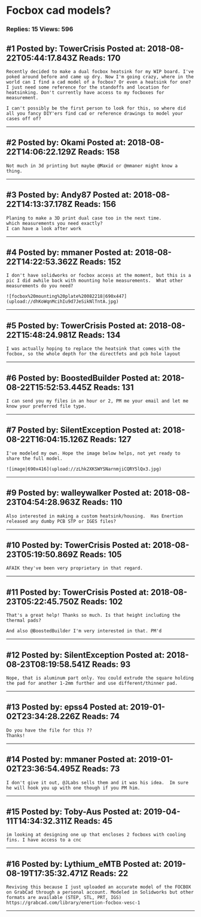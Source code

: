 # Focbox cad models?

### Replies: 15 Views: 596

## \#1 Posted by: TowerCrisis Posted at: 2018-08-22T05:44:17.843Z Reads: 170

```
Recently decided to make a dual focbox heatsink for my WIP board. I've poked around before and came up dry. Now I'm going crazy, where in the world can I find a cad model of a focbox? Or even a heatsink for one? I just need some reference for the standoffs and location for heatsinking. Don't currently have access to my focboxes for measurement.

I can't possibly be the first person to look for this, so where did all you fancy DIY'ers find cad or reference drawings to model your cases off of?
```

---
## \#2 Posted by: Okami Posted at: 2018-08-22T14:06:22.129Z Reads: 158

```
Not much in 3d printing but maybe @Maxid or @mmaner might know a thing.
```

---
## \#3 Posted by: Andy87 Posted at: 2018-08-22T14:13:37.178Z Reads: 156

```
Planing to make a 3D print dual case too in the next time.
which measurements you need exactly?
I can have a look after work
```

---
## \#4 Posted by: mmaner Posted at: 2018-08-22T14:22:53.362Z Reads: 152

```
I don't have solidworks or focbox access at the moment, but this is a pic I did awhile back with mounting hole measurements.  What other measurements do you need?

![focbox%20mounting%20plate%20082218|690x447](upload://dhKoWqnMcihIu9d7JeSikNlTntA.jpg)
```

---
## \#5 Posted by: TowerCrisis Posted at: 2018-08-22T15:48:24.981Z Reads: 134

```
I was actually hoping to replace the heatsink that comes with the focbox, so the whole depth for the directfets and pcb hole layout
```

---
## \#6 Posted by: BoostedBuilder Posted at: 2018-08-22T15:52:53.445Z Reads: 131

```
I can send you my files in an hour or 2, PM me your email and let me know your preferred file type.
```

---
## \#7 Posted by: SilentException Posted at: 2018-08-22T16:04:15.126Z Reads: 127

```
I've modeled my own. Hope the image below helps, not yet ready to share the full model.

![image|690x416](upload://zLhk2XKSWYSNarnmjiCQRY5lQx3.jpg)
```

---
## \#9 Posted by: walleywalker Posted at: 2018-08-23T04:54:28.963Z Reads: 110

```
Also interested in making a custom heatsink/housing.  Has Enertion released any dumby PCB STP or IGES files?
```

---
## \#10 Posted by: TowerCrisis Posted at: 2018-08-23T05:19:50.869Z Reads: 105

```
AFAIK they've been very proprietary in that regard.
```

---
## \#11 Posted by: TowerCrisis Posted at: 2018-08-23T05:22:45.750Z Reads: 102

```
That's a great help! Thanks so much. Is that height including the thermal pads?

And also @BoostedBuilder I'm very interested in that. PM'd
```

---
## \#12 Posted by: SilentException Posted at: 2018-08-23T08:19:58.541Z Reads: 93

```
Nope, that is aluminum part only. You could extrude the square holding the pad for another 1-2mm further and use different/thinner pad.
```

---
## \#13 Posted by: epss4 Posted at: 2019-01-02T23:34:28.226Z Reads: 74

```
Do you have the file for this ??
Thanks!
```

---
## \#14 Posted by: mmaner Posted at: 2019-01-02T23:36:54.495Z Reads: 73

```
I don't give it out, @JLabs sells them and it was his idea.  Im sure he will hook you up with one though if you PM him.
```

---
## \#15 Posted by: Toby-Aus Posted at: 2019-04-11T14:34:32.311Z Reads: 45

```
im looking at designing one up that encloses 2 focboxs with cooling fins. I have access to a cnc
```

---
## \#16 Posted by: Lythium_eMTB Posted at: 2019-08-19T17:35:32.471Z Reads: 22

```
Reviving this because I just uploaded an accurate model of the FOCBOX on GrabCad through a personal account. Modeled in Solidworks but other formats are available (STEP, STL, PRT, IGS) https://grabcad.com/library/enertion-focbox-vesc-1
```

---
